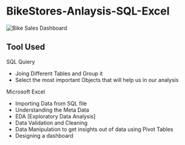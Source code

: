 # BikeStores-Anlaysis-SQL-Excel

![Bike Sales Dashboard](https://github.com/moaazelsokary/BikeStores-Anlaysis-SQL-Excel/blob/main/Screenshot_1.png)

## Tool Used
SQL Quiery
- Joing Different Tables and Group it
- Select the most important Objects that will help us in our analysis

Microsoft Excel 
- Importing Data from SQL file
- Understanding the Meta Data
- EDA [Exploratory Data Analysis]
- Data Validation and Cleaning
- Data Manipulation to get insights out of data using Pivot Tables
- Designing a dashboard
